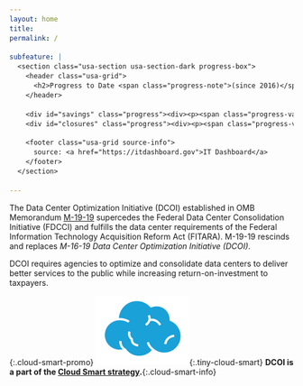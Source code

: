 ```yaml
---
layout: home
title:
permalink: /

subfeature: |
  <section class="usa-section usa-section-dark progress-box">
    <header class="usa-grid">
      <h2>Progress to Date <span class="progress-note">(since 2016)</span></h2>
    </header>

    <div id="savings" class="progress"><div><p><span class="progress-value">$1,943,972,508</span> in savings &amp; cost avoidance</p></div></div>
    <div id="closures" class="progress"><div><p><span class="progress-value">210</span> tiered data centers closed</p><p><span class="progress-value">3,005</span> non-tiered data centers closed</p></div></div>

    <footer class="usa-grid source-info">
      source: <a href="https://itdashboard.gov">IT Dashboard</a>
    </footer>
  </section>

---
```


The Data Center Optimization Initiative (DCOI) established in OMB Memorandum [M-19-19](/policy/) supercedes the Federal Data Center Consolidation Initiative (FDCCI) and fulfills the data center requirements of the Federal Information Technology Acquisition Reform Act (FITARA). M-19-19 rescinds and replaces *M-16-19 Data Center Optimization Initiative (DCOI)*.

DCOI requires agencies to optimize and consolidate data centers to deliver better services to the public while increasing return-on-investment to taxpayers.

{:.cloud-smart-promo}
![Image of a cloud shaped like a brain](/assets/img/cloud-smart-logo.svg){:.tiny-cloud-smart} **DCOI is a part of the [Cloud Smart strategy](https://cloud.cio.gov/).**{:.cloud-smart-info}
